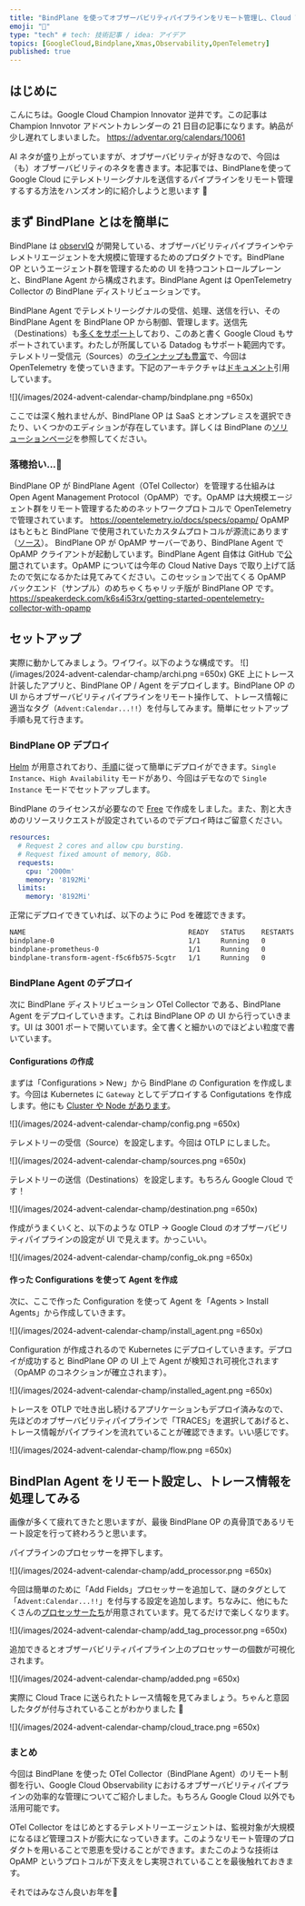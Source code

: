 ```yaml
---
title: "BindPlane を使ってオブザーバビリティパイプラインをリモート管理し、Cloud Trace にトレースを送ってみる"
emoji: "🤶"
type: "tech" # tech: 技術記事 / idea: アイデア
topics: [GoogleCloud,Bindplane,Xmas,Observability,OpenTelemetry]
published: true
---
```


## はじめに
こんにちは。Google Cloud Champion Innovator 逆井です。この記事は Champion Innvotor アドベントカレンダーの 21 日目の記事になります。納品が少し遅れてしまいました。
https://adventar.org/calendars/10061

AI ネタが盛り上がっていますが、オブザーバビリティが好きなので、今回は（も）オブザーバビリティのネタを書きます。本記事では、BindPlaneを使って Google Cloud にテレメトリーシグナルを送信するパイプラインをリモート管理するする方法をハンズオン的に紹介しようと思います 👋

## まず BindPlane とはを簡単に
BindPlane は [observIQ](https://observiq.com/) が開発している、オブザーバビリティパイプラインやテレメトリエージェントを大規模に管理するためのプロダクトです。BindPlane OP というエージェント群を管理するための UI を持つコントロールプレーンと、BindPlane Agent から構成されます。BindPlane Agent は OpenTelemetry Collector の BindPlane ディストリビューションです。

BindPlane Agent でテレメトリーシグナルの受信、処理、送信を行い、その BindPlane Agent を BindPlane OP から制御、管理します。送信先（Destinations）も[多くをサポート](https://observiq.com/docs/resources/destinations)しており、このあと書く Google Cloud もサポートされています。わたしが所属している Datadog もサポート範囲内です。テレメトリー受信元（Sources）の[ラインナップも豊富](https://observiq.com/docs/resources/sources)で、今回は OpenTelemetry を使っていきます。下記のアーキテクチャは[ドキュメント](https://observiq.com/docs/getting-started/quickstart-guide)引用しています。

![](/images/2024-advent-calendar-champ/bindplane.png =650x)

ここでは深く触れませんが、BindPlane OP は SaaS とオンプレミスを選択できたり、いくつかのエディションが存在しています。詳しくは BindPlane の[ソリューションページ](https://observiq.com/solutions)を参照してください。

### 落穂拾い...🍂
BindPlane OP が BindPlane Agent（OTel Collector）を管理する仕組みは Open Agent Management Protocol（OpAMP）です。OpAMP は大規模エージェント群をリモート管理するためのネットワークプロトコルで OpenTelemetry で管理されています。
https://opentelemetry.io/docs/specs/opamp/
OpAMP はもともと BindPlane で使用されていたカスタムプロトコルが源流にあります（[ソース](https://opentelemetry.io/blog/2023/opamp-status/)）。
BindPlane OP が OpAMP サーバーであり、BindPlane Agent で OpAMP クライアントが起動しています。BindPlane Agent 自体は GitHub で[公開](https://github.com/observIQ/bindplane-otel-collector)されています。OpAMP については今年の Cloud Native Days で取り上げて話たので気になるかたは見てみてください。このセッションで出てくる OpAMP バックエンド（サンプル）のめちゃくちゃリッチ版が BindPlane OP です。
https://speakerdeck.com/k6s4i53rx/getting-started-opentelemetry-collector-with-opamp

## セットアップ
実際に動かしてみましょう。ワイワイ。以下のような構成です。
![](/images/2024-advent-calendar-champ/archi.png =650x)
GKE 上にトレース計装したアプリと、BindPlane OP / Agent をデプロイします。BindPlane OP の UI からオブザーバビリティパイプラインをリモート操作して、トレース情報に適当なタグ（`Advent:Calendar...!!`）を付与してみます。簡単にセットアップ手順も見て行きます。

### BindPlane OP デプロイ
[Helm](https://github.com/observIQ/bindplane-op-helm) が用意されており、[手順](https://observiq.com/docs/advanced-setup/kubernetes-installation/server/install)に従って簡単にデプロイができます。`Single Instance`、`High Availability` モードがあり、今回はデモなので `Single Instance` モードでセットアップします。

BindPlane のライセンスが必要なので [Free](https://observiq.com/download) で作成をしました。また、割と大きめのリソースリクエストが設定されているのでデプロイ時はご留意ください。
```yaml
resources:
  # Request 2 cores and allow cpu bursting.
  # Request fixed amount of memory, 8Gb.
  requests:
    cpu: '2000m'
    memory: '8192Mi'
  limits:
    memory: '8192Mi'
```

正常にデプロイできていれば、以下のように Pod を確認できます。
```sh
NAME                                        READY   STATUS    RESTARTS   AGE
bindplane-0                                 1/1     Running   0          3m42s
bindplane-prometheus-0                      1/1     Running   0          3m42s
bindplane-transform-agent-f5c6fb575-5cgtr   1/1     Running   0          3m42s
```

### BindPlane Agent のデプロイ
次に BindPlane ディストリビューション OTel Collector である、BindPlane Agent をデプロイしていきます。これは BindPlane OP の UI から行っていきます。UI は 3001 ポートで開いています。全て書くと細かいのでほどよい粒度で書いています。

#### Configurations の作成

まずは「Configurations > New」から BindPlane の Configuration を作成します。今回は Kubernetes に `Gateway` としてデプロイする Configutations を作成します。他にも [Cluster や Node があります](https://observiq.com/docs/advanced-setup/kubernetes-installation/agent/architecture)。

![](/images/2024-advent-calendar-champ/config.png =650x)

テレメトリーの受信（Source）を設定します。今回は OTLP にしました。

![](/images/2024-advent-calendar-champ/sources.png =650x)

テレメトリーの送信（Destinations）を設定します。もちろん Google Cloud です！

![](/images/2024-advent-calendar-champ/destination.png =650x)

作成がうまくいくと、以下のような OTLP -> Google Cloud のオブザーバビリティパイプラインの設定が UI で見えます。かっこいい。

![](/images/2024-advent-calendar-champ/config_ok.png =650x)

#### 作った Configurations を使って Agent を作成

次に、ここで作った Configuration を使って Agent を「Agents > Install Agents」から作成していきます。

![](/images/2024-advent-calendar-champ/install_agent.png =650x)

Configuration が作成されるので Kubernetes にデプロイしていきます。デプロイが成功すると BindPlane OP の UI 上で Agent が検知され可視化されます（OpAMP のコネクションが確立されます）。

![](/images/2024-advent-calendar-champ/installed_agent.png =650x)

トレースを OTLP で吐き出し続けるアプリケーションもデプロイ済みなので、先ほどのオブザーバビリティパイプラインで「TRACES」を選択してあげると、トレース情報がパイプラインを流れていることが確認できます。いい感じです。

![](/images/2024-advent-calendar-champ/flow.png =650x)

## BindPlan Agent をリモート設定し、トレース情報を処理してみる
画像が多くて疲れてきたと思いますが、最後 BindPlane OP の真骨頂であるリモート設定を行って終わろうと思います。

パイプラインのプロセッサーを押下します。

![](/images/2024-advent-calendar-champ/add_processor.png =650x)

今回は簡単のために「Add Fields」プロセッサーを追加して、謎のタグとして「`Advent:Calendar...!!`」を付与する設定を追加します。ちなみに、他にもたくさんの[プロセッサーたち](https://observiq.com/docs/resources/processors)が用意されています。見てるだけで楽しくなります。

![](/images/2024-advent-calendar-champ/add_tag_processor.png =650x)

追加できるとオブザーバビリティパイプライン上のプロセッサーの個数が可視化されます。

![](/images/2024-advent-calendar-champ/added.png =650x)

実際に Cloud Trace に送られたトレース情報を見てみましょう。ちゃんと意図したタグが付与されていることがわかりました 🥂

![](/images/2024-advent-calendar-champ/cloud_trace.png =650x)

### まとめ
今回は BindPlane を使った OTel Collector（BindPlane Agent）のリモート制御を行い、Google Cloud Observability におけるオブザーバビリティパイプラインの効率的な管理についてご紹介しました。もちろん Google Cloud 以外でも活用可能です。

OTel Collector をはじめとするテレメトリーエージェントは、監視対象が大規模になるほど管理コストが膨大になっていきます。このようなリモート管理のプロダクトを用いることで恩恵を受けることができます。またこのような技術は OpAMP というプロトコルが下支えをし実現されていることを最後触れておきます。

それではみなさん良いお年を🎍